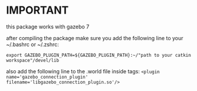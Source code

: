 
# IMPORTANT
this package works with gazebo 7

after compiling the package make sure you add the following line to your ~/.bashrc or ~/.zshrc:




`export GAZEBO_PLUGIN_PATH=${GAZEBO_PLUGIN_PATH}:~/"path to your catkin workspace"/devel/lib`


also add the following line to the .world file inside <world></world> tags:
  `<plugin name='gazebo_connection_plugin' filename='libgazebo_connection_plugin.so'/>`

